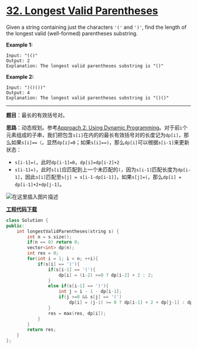 # [32. Longest Valid Parentheses](https://leetcode.com/problems/longest-valid-parentheses/)

Given a string containing just the characters `'('` and `')'`, find the length of the longest valid (well-formed) parentheses substring.

**Example 1:**

```
Input: "(()"
Output: 2
Explanation: The longest valid parentheses substring is "()"
```

**Example 2:**

```
Input: ")()())"
Output: 4
Explanation: The longest valid parentheses substring is "()()"
```

-----

**题目**：最长的有效括号对。

**思路**：动态规划。参考[Approach 2: Using Dynamic Programming](https://leetcode.com/problems/longest-valid-parentheses/solution/)。对于前`i`个元素组成的子串，我们把包含`s[i]`在内的的最长有效括号对的长度记为`dp[i]`，那么如果`s[i]==（`，显然`dp[i]=0`；如果`s[i]==)`，那么`dp[i]`可以根据`s[i-1]`来更新状态：

- `s[i-1]=(`，此时`dp[i-1]=0`，`dp[i]=dp[i-2]+2`
- `s[i-1]=)`，此时`s[i]`应匹配到上一个未匹配的`(`，因为`s[i-1]`匹配长度为`dp[i-1]`，因此`s[i]`匹配至`s[j] = s[i-1-dp[i-1]]`，如果`s[j]=(`，那么`dp[i] = dp[i-1]+2+dp[j-1]`。



![在这里插入图片描述](https://img-blog.csdnimg.cn/20190522191245792.gif)



[**工程代码下载**](https://github.com/shenkh/leetcode)

```cpp
class Solution {
public:
    int longestValidParentheses(string s) {
        int n = s.size();
        if(n == 0) return 0;
        vector<int> dp(n);
        int res = 0;
        for(int i = 1; i < n; ++i){
            if(s[i] == ')'){
                if(s[i-1] == '('){
                    dp[i] = (i-2) >=0 ? dp[i-2] + 2 : 2;
                }
                else if(s[i-1] == ')'){
                    int j = i - 1 - dp[i-1];
                    if(j >=0 && s[j] == '(')
                    	dp[i] = (j-1) >= 0 ? dp[i-1] + 2 + dp[j-1] : dp[i-1] + 2;
                }
                res = max(res, dp[i]);
            }
        }
        return res;
    }
};
```

